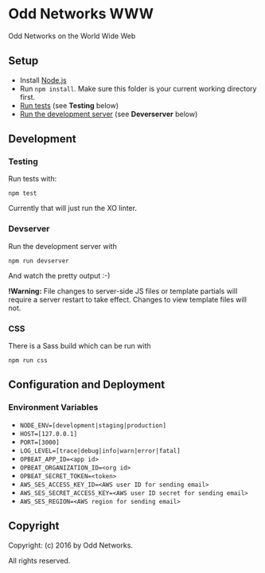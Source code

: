 Odd Networks WWW
================
Odd Networks on the World Wide Web

Setup
-----
* Install [Node.js](https://nodejs.org/en/)
* Run `npm install`. Make sure this folder is your current working directory first.
* [Run tests](#testing) (see __Testing__ below)
* [Run the development server](#devserver) (see __Deverserver__ below)

Development
-----------
### Testing
Run tests with:

    npm test

Currently that will just run the XO linter.

### Devserver
Run the development server with

    npm run devserver

And watch the pretty output :-)

__!Warning:__ File changes to server-side JS files or template partials will require a server restart to take effect. Changes to view template files will not.

### CSS
There is a Sass build which can be run with

    npm run css
    
Configuration and Deployment
----------------------------
### Environment Variables
* `NODE_ENV=[development|staging|production]`
* `HOST=[127.0.0.1]`
* `PORT=[3000]`
* `LOG_LEVEL=[trace|debug|info|warn|error|fatal]`
* `OPBEAT_APP_ID=<app id>`
* `OPBEAT_ORGANIZATION_ID=<org id>`
* `OPBEAT_SECRET_TOKEN=<token>`
* `AWS_SES_ACCESS_KEY_ID=<AWS user ID for sending email>`
* `AWS_SES_SECRET_ACCESS_KEY=<AWS user ID secret for sending email>`
* `AWS_SES_REGION=<AWS region for sending email>`

Copyright
---------
Copyright: (c) 2016 by Odd Networks.

All rights reserved.
